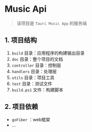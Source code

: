 # Music Api
> 该项目是 `Tauri Music App` 的服务端

## 1. 项目结构
1. `build` 目录：应用程序的构建输出目录
2. `doc` 目录：整个项目的文档
3. `controller` 目录：控制层
4. `handlers` 目录：处理层
5. `utils` 目录：项目工具
6. `test` 目录：测试文件
7. `build.ps1` 文件：构建脚本

## 2. 项目依赖
- `goFiber` ：web框架
- ...